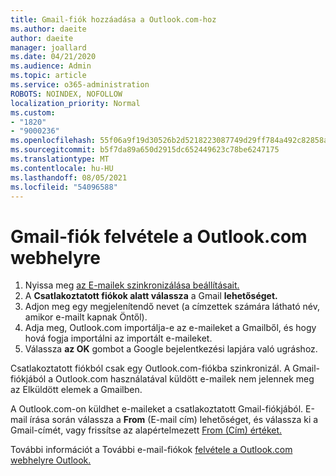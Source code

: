 ```yaml
---
title: Gmail-fiók hozzáadása a Outlook.com-hoz
ms.author: daeite
author: daeite
manager: joallard
ms.date: 04/21/2020
ms.audience: Admin
ms.topic: article
ms.service: o365-administration
ROBOTS: NOINDEX, NOFOLLOW
localization_priority: Normal
ms.custom:
- "1820"
- "9000236"
ms.openlocfilehash: 55f06a9f19d30526b2d5218223087749d29ff784a492c82858aaeacbd6166391
ms.sourcegitcommit: b5f7da89a650d2915dc652449623c78be6247175
ms.translationtype: MT
ms.contentlocale: hu-HU
ms.lasthandoff: 08/05/2021
ms.locfileid: "54096588"
---
```

# <a name="add-your-gmail-account-to-outlookcom"></a>Gmail-fiók felvétele a Outlook.com webhelyre

1. Nyissa meg [az E-mailek szinkronizálása beállításait.](https://go.microsoft.com/fwlink/?linkid=875264)
2. A **Csatlakoztatott fiókok alatt válassza** a Gmail **lehetőséget.**
3. Adjon meg egy megjelenítendő nevet (a címzettek számára látható név, amikor e-mailt kapnak Öntől).
4. Adja meg, Outlook.com importálja-e az e-maileket a Gmailből, és hogy hová fogja importálni az importált e-maileket.
5. Válassza **az OK** gombot a Google bejelentkezési lapjára való ugráshoz.

Csatlakoztatott fiókból csak egy Outlook.com-fiókba szinkronizál. A Gmail-fiókjából a Outlook.com használatával küldött e-mailek nem jelennek meg az Elküldött elemek a Gmailben.

A Outlook.com-on küldhet e-maileket a csatlakoztatott Gmail-fiókjából. E-mail írása során válassza a **From** (E-mail cím) lehetőséget, és válassza ki a Gmail-címét, vagy frissítse az alapértelmezett [From (Cím) értéket.](https://go.microsoft.com/fwlink/?linkid=875264)

További információt a További e-mail-fiókok [felvétele a Outlook.com webhelyre Outlook.](https://support.office.com/article/c5224df4-5885-4e79-91ba-523aa743f0ba?wt.mc_id=Office_Outlook_com_Alchemy)